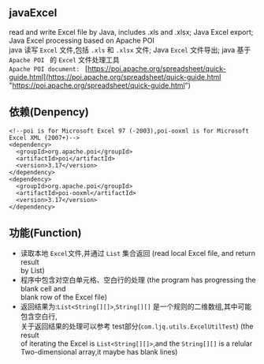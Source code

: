 ## javaExcel  

read and write Excel file by Java, includes .xls and .xlsx; Java Excel export;  
Java Excel processing based on Apache POI  
java 读写 `Excel` 文件,包括 `.xls` 和 `.xlsx` 文件; Java `Excel` 文件导出; java 基于  
`Apache POI ` 的 `Excel` 文件处理工具  
`Apache POI document: ` [https://poi.apache.org/spreadsheet/quick-guide.html](https://poi.apache.org/spreadsheet/quick-guide.html "https://poi.apache.org/spreadsheet/quick-guide.html")  
    
    
## 依赖(Denpency)  
	<!--poi is for Microsoft Excel 97 (-2003),poi-ooxml is for Microsoft Excel XML (2007+)-->
    <dependency>
      <groupId>org.apache.poi</groupId>
      <artifactId>poi</artifactId>
      <version>3.17</version>
    </dependency>
    <dependency>
      <groupId>org.apache.poi</groupId>
      <artifactId>poi-ooxml</artifactId>
      <version>3.17</version>
    </dependency>  
    
    
## 功能(Function)  

- 读取本地 `Excel`文件,并通过 `List` 集合返回 (read local Excel file, and return result  
    by List)  
- 程序中包含对空白单元格、空白行的处理 (the program has progressing the blank cell and  
    blank row of the Excel file)  
- 返回结果为:`List<String[][]>`,`String[][]` 是一个规则的二维数组,其中可能包含空白行,  
    关于返回结果的处理可以参考 test部分(`com.ljq.utils.ExcelUtilTest`) (the result  
    of iterating the Excel is `List<String[][]>`,and the `String[][]` is a relular  
    Two-dimensional array,it maybe has blank lines)  

 

